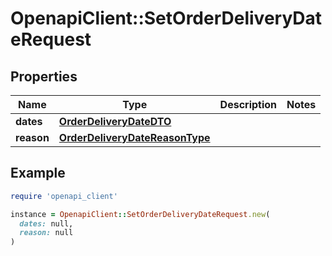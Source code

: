# OpenapiClient::SetOrderDeliveryDateRequest

## Properties

| Name | Type | Description | Notes |
| ---- | ---- | ----------- | ----- |
| **dates** | [**OrderDeliveryDateDTO**](OrderDeliveryDateDTO.md) |  |  |
| **reason** | [**OrderDeliveryDateReasonType**](OrderDeliveryDateReasonType.md) |  |  |

## Example

```ruby
require 'openapi_client'

instance = OpenapiClient::SetOrderDeliveryDateRequest.new(
  dates: null,
  reason: null
)
```

